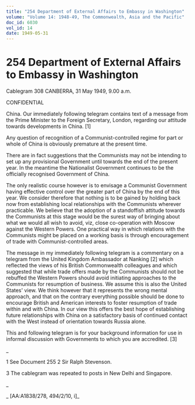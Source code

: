 ```yaml
---
title: "254 Department of External Affairs to Embassy in Washington"
volume: "Volume 14: 1948-49, The Commonwealth, Asia and the Pacific"
doc_id: 6030
vol_id: 14
date: 1949-05-31
---
```


# 254 Department of External Affairs to Embassy in Washington

Cablegram 308 CANBERRA, 31 May 1949, 9.00 a.m.

CONFIDENTIAL

China. Our immediately following telegram contains text of a message from the Prime Minister to the Foreign Secretary, London, regarding our attitude towards developments in China. [1]

Any question of recognition of a Communist-controlled regime for part or whole of China is obviously premature at the present time.

There are in fact suggestions that the Communists may not be intending to set up any provisional Government until towards the end of the present year. In the meantime the Nationalist Government continues to be the officially recognised Government of China.

The only realistic course however is to envisage a Communist Government having effective control over the greater part of China by the end of this year. We consider therefore that nothing is to be gained by holding back now from establishing local relationships with the Communists wherever practicable. We believe that the adoption of a standoffish attitude towards the Communists at this stage would be the surest way of bringing about what we would all wish to avoid, viz, close co-operation with Moscow against the Western Powers. One practical way in which relations with the Communists might be placed on a working basis is through encouragement of trade with Communist-controlled areas.

The message in my immediately following telegram is a commentary on a telegram from the United Kingdom Ambassador at Nanking [2] which reflected the views of his British Commonwealth colleagues and which suggested that while trade offers made by the Communists should not be rebuffed the Western Powers should avoid initiating approaches to the Communists for resumption of business. We assume this is also the United States' view. We think however that it represents the wrong mental approach, and that on the contrary everything possible should be done to encourage British and American interests to foster resumption of trade within and with China. In our view this offers the best hope of establishing future relationships with China on a satisfactory basis of continued contact with the West instead of orientation towards Russia alone.

This and following telegram is for your background information for use in informal discussion with Governments to which you are accredited. [3]

_

1 See Document 255 2 Sir Ralph Stevenson.

3 The cablegram was repeated to posts in New Delhi and Singapore.

_

_ [AA:A1838/278, 494/2/10, i]_
